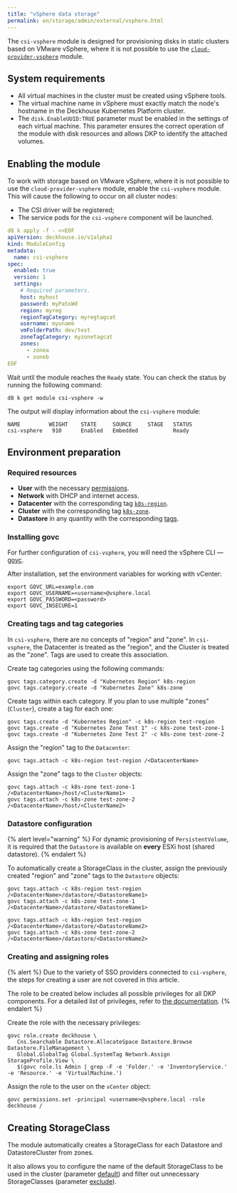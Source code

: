 ```yaml
---
title: "vSphere data storage"
permalink: en/storage/admin/external/vsphere.html
---
```


The `csi-vsphere` module is designed for provisioning disks in static clusters based on VMware vSphere, where it is not possible to use the [`cloud-provider-vsphere`](../../../modules/cloud-provider-vsphere/) module.

## System requirements

- All virtual machines in the cluster must be created using vSphere tools.
- The virtual machine name in vSphere must exactly match the node's hostname in the Deckhouse Kubernetes Platform cluster.
- The `disk.EnableUUID:TRUE` parameter must be enabled in the settings of each virtual machine. This parameter ensures the correct operation of the module with disk resources and allows DKP to identify the attached volumes.

## Enabling the module

To work with storage based on VMware vSphere, where it is not possible to use the `cloud-provider-vsphere` module, enable the `csi-vsphere` module. This will cause the following to occur on all cluster nodes:

- The CSI driver will be registered;
- The service pods for the `csi-vsphere` component will be launched.

```yaml
d8 k apply -f - <<EOF
apiVersion: deckhouse.io/v1alpha1
kind: ModuleConfig
metadata:
  name: csi-vsphere
spec:
  enabled: true
  version: 1
  settings:
    # Required parameters.
    host: myhost
    password: myPaSsWd
    region: myreg
    regionTagCategory: myregtagcat
    username: myuname
    vmFolderPath: dev/test
    zoneTagCategory: myzonetagcat
    zones:
      - zonea
      - zoneb
EOF
```

Wait until the module reaches the `Ready` state. You can check the status by running the following command:

```shell
d8 k get module csi-vsphere -w
```

The output will display information about the `csi-vsphere` module:

```console
NAME         WEIGHT    STATE     SOURCE     STAGE   STATUS
csi-vsphere   910      Enabled   Embedded           Ready
```

## Environment preparation

### Required resources

* **User** with the necessary [permissions](#creating-and-assigning-roles).
* **Network** with DHCP and internet access.
* **Datacenter** with the corresponding tag [`k8s-region`](#creating-tags-and-tag-categories).
* **Cluster** with the corresponding tag [`k8s-zone`](#creating-tags-and-tag-categories).
* **Datastore** in any quantity with the corresponding [tags](#datastore-configuration).

### Installing govc

For further configuration of `csi-vsphere`, you will need the vSphere CLI — [govc](https://github.com/vmware/govmomi/tree/master/govc#installation).

After installation, set the environment variables for working with vCenter:

```shell
export GOVC_URL=example.com
export GOVC_USERNAME=<username>@vsphere.local
export GOVC_PASSWORD=<password>
export GOVC_INSECURE=1
```

### Creating tags and tag categories

In `csi-vsphere`, there are no concepts of "region" and "zone". In `csi-vsphere`, the Datacenter is treated as the "region", and the Cluster is treated as the "zone". Tags are used to create this association.

Create tag categories using the following commands:

```shell
govc tags.category.create -d "Kubernetes Region" k8s-region
govc tags.category.create -d "Kubernetes Zone" k8s-zone
```

Create tags within each category. If you plan to use multiple "zones" (`Cluster`), create a tag for each one:

```shell
govc tags.create -d "Kubernetes Region" -c k8s-region test-region
govc tags.create -d "Kubernetes Zone Test 1" -c k8s-zone test-zone-1
govc tags.create -d "Kubernetes Zone Test 2" -c k8s-zone test-zone-2
```

Assign the "region" tag to the `Datacenter`:

```shell
govc tags.attach -c k8s-region test-region /<DatacenterName>
```

Assign the "zone" tags to the `Cluster` objects:

```shell
govc tags.attach -c k8s-zone test-zone-1 /<DatacenterName>/host/<ClusterName1>
govc tags.attach -c k8s-zone test-zone-2 /<DatacenterName>/host/<ClusterName2>
```

### Datastore configuration

{% alert level="warning" %}
For dynamic provisioning of `PersistentVolume`, it is required that the `Datastore` is available on **every** ESXi host (shared datastore).
{% endalert %}

To automatically create a StorageClass in the cluster, assign the previously created "region" and "zone" tags to the `Datastore` objects:

```shell
govc tags.attach -c k8s-region test-region /<DatacenterName>/datastore/<DatastoreName1>
govc tags.attach -c k8s-zone test-zone-1 /<DatacenterName>/datastore/<DatastoreName1>

govc tags.attach -c k8s-region test-region /<DatacenterName>/datastore/<DatastoreName2>
govc tags.attach -c k8s-zone test-zone-2 /<DatacenterName>/datastore/<DatastoreName2>
```

### Creating and assigning roles

{% alert %}
Due to the variety of SSO providers connected to `csi-vsphere`, the steps for creating a user are not covered in this article.

The role to be created below includes all possible privileges for all DKP components.
For a detailed list of privileges, refer to [the documentation](/products/kubernetes-platform/documentation/v1/modules/cloud-provider-vsphere/configuration.html#list-of-required-privileges).
{% endalert %}

Create the role with the necessary privileges:

```shell
govc role.create deckhouse \
   Cns.Searchable Datastore.AllocateSpace Datastore.Browse Datastore.FileManagement \
   Global.GlobalTag Global.SystemTag Network.Assign StorageProfile.View \
   $(govc role.ls Admin | grep -F -e 'Folder.' -e 'InventoryService.' -e 'Resource.' -e 'VirtualMachine.')
```

Assign the role to the user on the `vCenter` object:

```shell
govc permissions.set -principal <username>@vsphere.local -role deckhouse /
```

## Creating StorageClass

The module automatically creates a StorageClass for each Datastore and DatastoreCluster from zones.

It also allows you to configure the name of the default StorageClass to be used in the cluster (parameter [default](../../../deckhouse-configure-global.html#parameters-defaultclusterstorageclass)) and filter out unnecessary StorageClasses (parameter [exclude](../../../modules/cloud-provider-vsphere/configuration.html#parameters-storageclass-exclude)).
